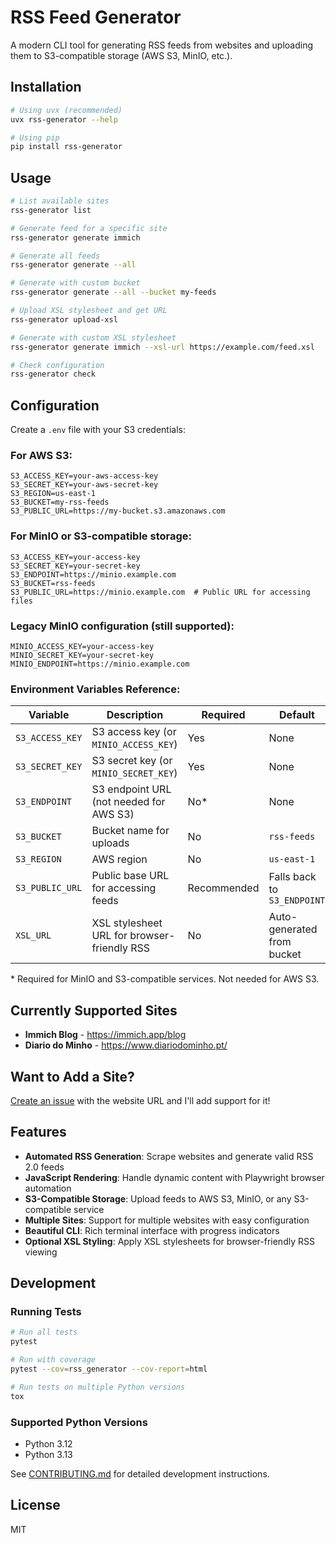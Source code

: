 # RSS Feed Generator

A modern CLI tool for generating RSS feeds from websites and uploading them to S3-compatible storage (AWS S3, MinIO, etc.).

## Installation

```bash
# Using uvx (recommended)
uvx rss-generator --help

# Using pip
pip install rss-generator
```

## Usage

```bash
# List available sites
rss-generator list

# Generate feed for a specific site
rss-generator generate immich

# Generate all feeds
rss-generator generate --all

# Generate with custom bucket
rss-generator generate --all --bucket my-feeds

# Upload XSL stylesheet and get URL
rss-generator upload-xsl

# Generate with custom XSL stylesheet
rss-generator generate immich --xsl-url https://example.com/feed.xsl

# Check configuration
rss-generator check
```

## Configuration

Create a `.env` file with your S3 credentials:

### For AWS S3:

```env
S3_ACCESS_KEY=your-aws-access-key
S3_SECRET_KEY=your-aws-secret-key
S3_REGION=us-east-1
S3_BUCKET=my-rss-feeds
S3_PUBLIC_URL=https://my-bucket.s3.amazonaws.com
```

### For MinIO or S3-compatible storage:

```env
S3_ACCESS_KEY=your-access-key
S3_SECRET_KEY=your-secret-key
S3_ENDPOINT=https://minio.example.com
S3_BUCKET=rss-feeds
S3_PUBLIC_URL=https://minio.example.com  # Public URL for accessing files
```

### Legacy MinIO configuration (still supported):

```env
MINIO_ACCESS_KEY=your-access-key
MINIO_SECRET_KEY=your-secret-key
MINIO_ENDPOINT=https://minio.example.com
```

### Environment Variables Reference:

| Variable | Description | Required | Default |
|----------|-------------|----------|---------|
| `S3_ACCESS_KEY` | S3 access key (or `MINIO_ACCESS_KEY`) | Yes | None |
| `S3_SECRET_KEY` | S3 secret key (or `MINIO_SECRET_KEY`) | Yes | None |
| `S3_ENDPOINT` | S3 endpoint URL (not needed for AWS S3) | No* | None |
| `S3_BUCKET` | Bucket name for uploads | No | `rss-feeds` |
| `S3_REGION` | AWS region | No | `us-east-1` |
| `S3_PUBLIC_URL` | Public base URL for accessing feeds | Recommended | Falls back to `S3_ENDPOINT` |
| `XSL_URL` | XSL stylesheet URL for browser-friendly RSS | No | Auto-generated from bucket |

\* Required for MinIO and S3-compatible services. Not needed for AWS S3.

## Currently Supported Sites

- **Immich Blog** - https://immich.app/blog
- **Diario do Minho** - https://www.diariodominho.pt/

## Want to Add a Site?

[Create an issue](https://github.com/pedromcaraujo/rss-generator/issues/new) with the website URL and I'll add support for it!

## Features

- **Automated RSS Generation**: Scrape websites and generate valid RSS 2.0 feeds
- **JavaScript Rendering**: Handle dynamic content with Playwright browser automation
- **S3-Compatible Storage**: Upload feeds to AWS S3, MinIO, or any S3-compatible service
- **Multiple Sites**: Support for multiple websites with easy configuration
- **Beautiful CLI**: Rich terminal interface with progress indicators
- **Optional XSL Styling**: Apply XSL stylesheets for browser-friendly RSS viewing

## Development

### Running Tests

```bash
# Run all tests
pytest

# Run with coverage
pytest --cov=rss_generator --cov-report=html

# Run tests on multiple Python versions
tox
```

### Supported Python Versions

- Python 3.12
- Python 3.13

See [CONTRIBUTING.md](CONTRIBUTING.md) for detailed development instructions.

## License

MIT
